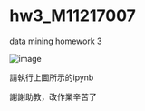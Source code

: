 # hw3_M11217007
data mining homework 3  
  
![image](https://github.com/m11217017/hw3_M11217007/assets/148415253/a9c5c19c-44b4-402b-94b7-a1bc2243aa2b)

請執行上圖所示的ipynb  
  
謝謝助教，改作業辛苦了  
